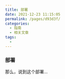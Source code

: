 ```yaml
---
title: 部署
date: 2021-12-23 11:15:05
permalink: /pages/d93d3f/
categories:
  - 指南
  - 相关文章
tags:
  - 
---
```


### 部署

那么，说到这个部署...